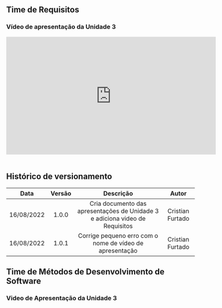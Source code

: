 ## Time de Requisitos 

### Vídeo de apresentação da Unidade 3

<iframe width="560" height="315" src="https://www.youtube.com/embed/JVi8pYrrOnQ" title="YouTube video player" frameborder="0" allow="accelerometer; autoplay; clipboard-write; encrypted-media; gyroscope; picture-in-picture" allowfullscreen></iframe>



<br>
<br>

## Histórico de versionamento

| Data        | Versão | Descrição | Autor |
| :--------:  | :----: | :-------: | :---: |
| 16/08/2022 | 1.0.0  | Cria documento das apresentações de Unidade 3 e adiciona video de Requisitos | Cristian Furtado |
| 16/08/2022 | 1.0.1  | Corrige pequeno erro com o nome de vídeo de apresentação | Cristian Furtado |

## Time de Métodos de Desenvolvimento de Software

### Video de Apresentação da Unidade 3


